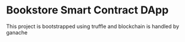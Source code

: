 # Bookstore Smart Contract DApp

This project is bootstrapped using truffle and blockchain is handled by ganache